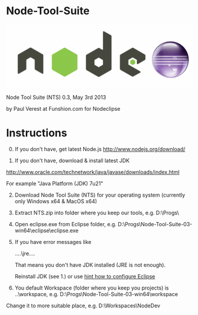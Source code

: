 Node-Tool-Suite
===============

![nodeclipse-logo](Nodeclipse_logo_light.png)

Node Tool Suite (NTS) 0.3, May 3rd 2013

by Paul Verest at Funshion.com for Nodeclipse

# Instructions

0. If you don't have, get latest Node.js http://www.nodejs.org/download/

1. If you don't have, download & install latest JDK

http://www.oracle.com/technetwork/java/javase/downloads/index.html

For example "Java Platform (JDK) 7u21"

2. Download Node Tool Suite (NTS) for your operating system (currently only Windows x64 & MacOS x64)

3. Extract NTS.zip into folder where you keep our tools, e.g. D:\Progs\

4. Open eclipse.exe from Eclipse folder, e.g. D:\Progs\Node-Tool-Suite-03-win64\eclipse\eclipse.exe

5. If you have error messages like

	....\jre\....
	
	That means you don't have JDK installed (JRE is not enough).
	
	Reinstall JDK (see 1.) or use [hint how to configure Eclipse](https://github.com/Nodeclipse/eclipse-node-ide/blob/master/Hints.md#select-jvm-for-eclipse-instance)
	
6. You default Workspace (folder where you keep you projects) is ..\workspace, 
 e.g. D:\Progs\Node-Tool-Suite-03-win64\workspace
 
 Change it to more suitable place, e.g. D:\Workspaces\NodeDev
 
